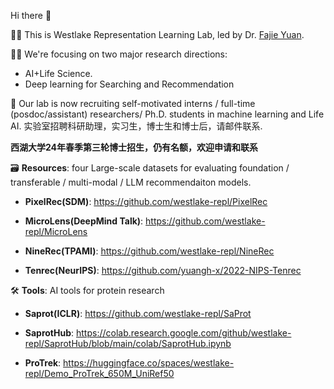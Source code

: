 Hi there 👋

🙋‍♀️ This is Westlake Representation Learning Lab, led by Dr. [Fajie Yuan](https://fajieyuan.github.io/). 

👩‍💻 We're focusing on two major research directions: 

- AI+Life Science.
- Deep learning for Searching and Recommendation

🤗 Our lab is now recruiting self-motivated interns / full-time (posdoc/assistant) researchers/ Ph.D. students in machine learning and Life AI. 实验室招聘科研助理，实习生，博士生和博士后，请邮件联系.

 **西湖大学24年春季第三轮博士招生，仍有名额，欢迎申请和联系**

🗃️ **Resources**: four Large-scale datasets for evaluating foundation / transferable / multi-modal / LLM recommendaiton models.

-  **PixelRec(SDM)**: https://github.com/westlake-repl/PixelRec

-  **MicroLens(DeepMind Talk)**: https://github.com/westlake-repl/MicroLens
  
-  **NineRec(TPAMI)**: https://github.com/westlake-repl/NineRec 

-  **Tenrec(NeurIPS)**: https://github.com/yuangh-x/2022-NIPS-Tenrec

🛠️ **Tools**: AI tools for protein research

-  **Saprot(ICLR)**: https://github.com/westlake-repl/SaProt

-  **SaprotHub**: https://colab.research.google.com/github/westlake-repl/SaprotHub/blob/main/colab/SaprotHub.ipynb

-  **ProTrek**: https://huggingface.co/spaces/westlake-repl/Demo_ProTrek_650M_UniRef50



